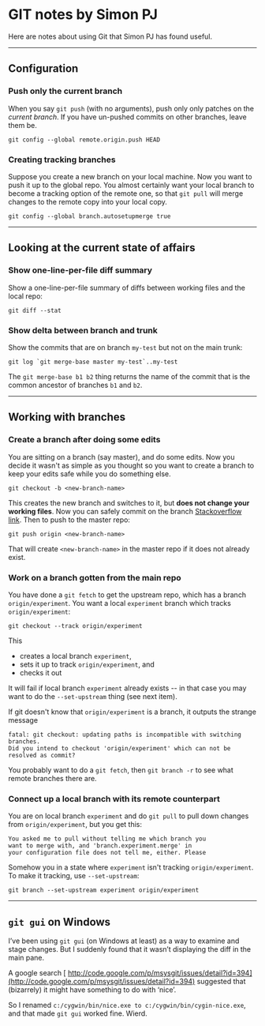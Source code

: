 # GIT notes by Simon PJ



Here are notes about using Git that Simon PJ has found useful.


---


## Configuration


### Push only the current branch



When you say `git push` (with no arguments), push only only patches on
the *current branch*.  If you have un-pushed commits on other branches, leave them be.


```wiki
git config --global remote.origin.push HEAD
```

### Creating tracking branches



Suppose you create a new branch on your local machine. Now you want to push
it up to the global repo.  You almost certainly want your local branch to become
a tracking option of the remote one, so that `git pull` will merge changes to
the remote copy into your local copy.


```wiki
git config --global branch.autosetupmerge true
```

---


## Looking at the current state of affairs


### Show one-line-per-file diff summary



Show a one-line-per-file summary of diffs between working files and the local repo:


```wiki
git diff --stat
```

### Show delta between branch and trunk



Show the commits that are on branch `my-test` but not on the main trunk:


```wiki
git log `git merge-base master my-test`..my-test
```


The `git merge-base b1 b2` thing returns the name of the commit that is the common ancestor of branches `b1` and `b2`.


---


## Working with branches


### Create a branch after doing some edits



You are sitting on a branch (say master), and do some edits. Now you decide it wasn't as simple as you thought so you want to create a branch to keep your edits safe while you do something else. 


```wiki
git checkout -b <new-branch-name>
```


This creates the new branch and switches to it, but **does not change your working files**.  Now you can safely commit on the branch [
Stackoverflow link](http://stackoverflow.com/questions/2569459/git-create-a-branch-from-unstagged-uncommited-changes-on-master).  Then to push to the master repo:


```wiki
git push origin <new-branch-name>
```


That will create `<new-branch-name>` in the master repo if it does not already exist.


### Work on a branch gotten from the main repo



You have done a `git fetch` to get the upstream repo, which has a branch `origin/experiment`.  You want a local `experiment` branch which tracks `origin/experiment`:


```wiki
git checkout --track origin/experiment
```


This 


- creates a local branch `experiment`, 
- sets it up to track `origin/experiment`, and 
- checks it out


It will fail if local branch `experiment` already exists -- in that case you may want to do the `--set-upstream` thing (see next item). 



If git doesn't know that `origin/experiment` is a branch, it outputs the strange message


```wiki
fatal: git checkout: updating paths is incompatible with switching branches.
Did you intend to checkout 'origin/experiment' which can not be resolved as commit?
```


You probably want to do a `git fetch`, then `git branch -r` to see what remote branches there are.


### Connect up a local branch with its remote counterpart



You are on local branch `experiment` and do `git pull` to pull down changes from `origin/experiment`, but you get this:


```wiki
You asked me to pull without telling me which branch you
want to merge with, and 'branch.experiment.merge' in
your configuration file does not tell me, either. Please
```


Somehow you in a state where `experiment` isn't tracking `origin/experiment`.  To make it tracking, use `--set-upstream`:


```wiki
git branch --set-upstream experiment origin/experiment
```

---


## `git gui` on Windows



I’ve been using `git gui` (on Windows at least) as a way to examine and stage changes.  But I suddenly found that it wasn’t displaying the diff in the main pane.  



A google search [
http://code.google.com/p/msysgit/issues/detail?id=394](http://code.google.com/p/msysgit/issues/detail?id=394) suggested that (bizarrely) it might have something to do with ‘nice’.  



So I renamed `c:/cygwin/bin/nice.exe to c:/cygwin/bin/cygin-nice.exe`, and that made `git gui` worked fine.  Wierd.


